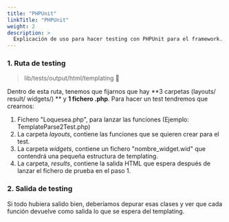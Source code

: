 ```yaml
---
title: "PHPUnit"
linkTitle: "PHPUnit"
weight: 2
description: >
  Explicación de uso para hacer testing con PHPUnit para el framework.
---
```


### 1. Ruta de testing

> lib/tests/output/html/templating :file_folder:

Dentro de esta ruta, tenemos que fijarnos que hay **3 carpetas (layouts/  result/ widgets/) ** y **1 fichero .php**. Para hacer un test tendremos que crearnos:

1. Fichero "Loquesea.php", para lanzar las funciones (Ejemplo: TemplateParse2Test.php)
2. La carpeta _layouts_, contiene las funciones que se quieren crear para el test.
3. La carpeta _widgets_, contiene un fichero "nombre_widget.wid" que contendrá una pequeña estructura de templating.
4. La carpeta, _results_, contiene la salida HTML que espera después de lanzar el fichero de prueba en el paso 1.

### 2. Salida de testing

Si todo hubiera salido bien, deberíamos depurar esas clases y ver que cada función devuelve como salida lo que se espera del templating.